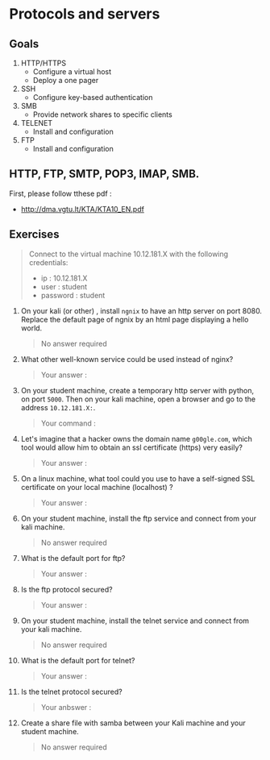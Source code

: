 # Protocols and servers

## Goals  

1. HTTP/HTTPS
    - Configure a virtual host
    - Deploy a one pager 
2. SSH 
    - Configure key-based authentication
3. SMB
    - Provide network shares to specific clients
4. TELENET
    - Install and configuration
5. FTP
    - Install and configuration


## HTTP, FTP, SMTP, POP3, IMAP, SMB.

First, please follow tthese pdf :
- http://dma.vgtu.lt/KTA/KTA10_EN.pdf

## Exercises

> Connect to the virtual machine 10.12.181.X with the following credentials:  
> * ip : 10.12.181.X  
> * user : student  
> * password : student  

1.  On your kali (or other) , install ``ngnix`` to have an http server on port 8080. Replace the default page of ngnix by an html page displaying a hello world.
    > No answer required

1. What other well-known service could be used instead of nginx? 
    > Your answer :

1. On your student machine, create a temporary http server with python, on port ``5000``. Then on your kali machine, open a browser and go to the address ``10.12.181.X:``.
    > Your command : 

1. Let's imagine that a hacker owns the domain name ``g00gle.com``, which tool would allow him to obtain an ssl certificate (https) very easily?
    > Your answer :

1. On a linux machine, what tool could you use to have a self-signed SSL certificate on your local machine (localhost) ? 
    > Your answer : 

1. On your student machine, install the ftp service and connect from your kali machine.
    > No answer required

1. What is the default port for ftp? 
    > Your answer :

1. Is the ftp protocol secured?
    > Your answer :

1. On your student machine, install the telnet service and connect from your kali machine.
    > No answer required

1. What is the default port for telnet? 
    > Your answer :

1. Is the telnet protocol secured?
    > Your anbswer :
    
1. Create a share file with samba between your Kali machine and your student machine.
    > No answer required






